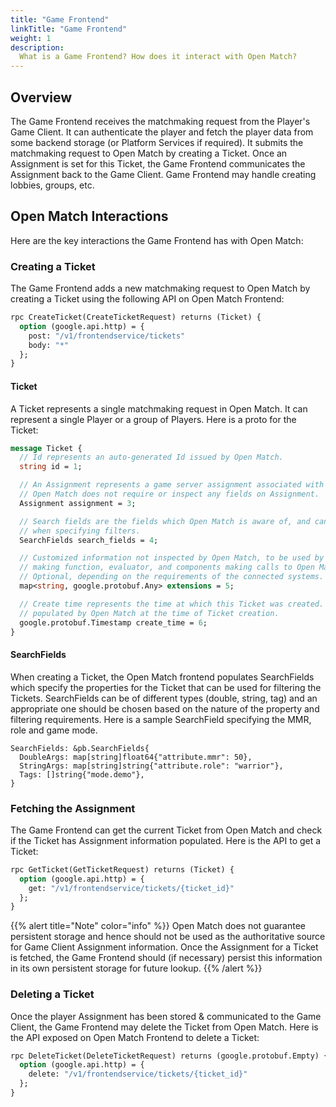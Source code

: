 ```yaml
---
title: "Game Frontend"
linkTitle: "Game Frontend"
weight: 1
description:
  What is a Game Frontend? How does it interact with Open Match?
---
```


## Overview

The Game Frontend receives the matchmaking request from the Player's Game Client. It can authenticate the player and fetch the player data from some backend storage (or Platform Services if required). It submits the matchmaking request to Open Match by creating a Ticket. Once an Assignment is set for this Ticket, the Game Frontend communicates the Assignment back to the Game Client. Game Frontend may handle creating lobbies, groups, etc.

## Open Match Interactions

Here are the key interactions the Game Frontend has with Open Match:

### Creating a Ticket

The Game Frontend adds a new matchmaking request to Open Match by creating a Ticket using the following API on Open Match Frontend:

```proto
rpc CreateTicket(CreateTicketRequest) returns (Ticket) {
  option (google.api.http) = {
    post: "/v1/frontendservice/tickets"
    body: "*"
  };
}
```

#### Ticket

A Ticket represents a single matchmaking request in Open Match. It can represent a single Player or a group of Players. Here is a proto for the Ticket:

```proto
message Ticket {
  // Id represents an auto-generated Id issued by Open Match.
  string id = 1;

  // An Assignment represents a game server assignment associated with a Ticket.
  // Open Match does not require or inspect any fields on Assignment.
  Assignment assignment = 3;

  // Search fields are the fields which Open Match is aware of, and can be used
  // when specifying filters.
  SearchFields search_fields = 4;

  // Customized information not inspected by Open Match, to be used by the match
  // making function, evaluator, and components making calls to Open Match.
  // Optional, depending on the requirements of the connected systems.
  map<string, google.protobuf.Any> extensions = 5;

  // Create time represents the time at which this Ticket was created. It is
  // populated by Open Match at the time of Ticket creation.
  google.protobuf.Timestamp create_time = 6;
}
```

#### SearchFields

When creating a Ticket, the Open Match frontend populates SearchFields which specify the properties for the Ticket that can be used for filtering the Tickets. SearchFields can be of different types (double, string, tag) and an appropriate one should be chosen based on the nature of the property and filtering requirements. Here is a sample SearchField specifying the MMR, role and game mode.

```golang
SearchFields: &pb.SearchFields{
  DoubleArgs: map[string]float64{"attribute.mmr": 50},
  StringArgs: map[string]string{"attribute.role": "warrior"},
  Tags: []string{"mode.demo"},
}
```

### Fetching the Assignment

The Game Frontend can get the current Ticket from Open Match and check if the Ticket has Assignment information populated. Here is the API to get a Ticket:

```proto
rpc GetTicket(GetTicketRequest) returns (Ticket) {
  option (google.api.http) = {
    get: "/v1/frontendservice/tickets/{ticket_id}"
  };
}
```

{{% alert title="Note" color="info" %}}
Open Match does not guarantee persistent storage and hence should not be used as the authoritative source for Game Client Assignment information. Once the Assignment for a Ticket is fetched, the Game Frontend should (if necessary) persist this information in its own persistent storage for future lookup.
{{% /alert %}}

### Deleting a Ticket

Once the player Assignment has been stored & communicated to the Game Client, the Game Frontend may delete the Ticket from Open Match. Here is the API exposed on Open Match Frontend to delete a Ticket:

```proto
rpc DeleteTicket(DeleteTicketRequest) returns (google.protobuf.Empty) {
  option (google.api.http) = {
    delete: "/v1/frontendservice/tickets/{ticket_id}"
  };
}
```
